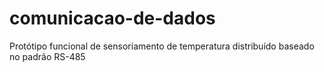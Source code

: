 # comunicacao-de-dados
Protótipo funcional de sensoriamento de temperatura distribuído baseado no padrão RS-485
